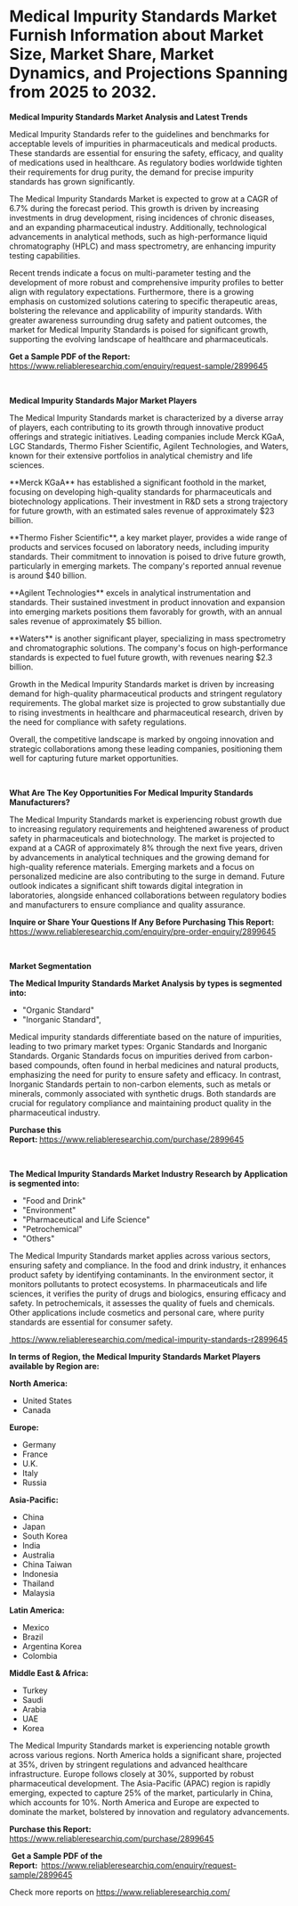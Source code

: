 <p><h1>Medical Impurity Standards Market Furnish Information about Market Size, Market Share, Market Dynamics, and Projections Spanning from 2025 to 2032.</h1></p><p><strong>Medical Impurity Standards Market Analysis and Latest Trends</strong></p>
<p><p>Medical Impurity Standards refer to the guidelines and benchmarks for acceptable levels of impurities in pharmaceuticals and medical products. These standards are essential for ensuring the safety, efficacy, and quality of medications used in healthcare. As regulatory bodies worldwide tighten their requirements for drug purity, the demand for precise impurity standards has grown significantly.</p><p>The Medical Impurity Standards Market is expected to grow at a CAGR of 6.7% during the forecast period. This growth is driven by increasing investments in drug development, rising incidences of chronic diseases, and an expanding pharmaceutical industry. Additionally, technological advancements in analytical methods, such as high-performance liquid chromatography (HPLC) and mass spectrometry, are enhancing impurity testing capabilities.</p><p>Recent trends indicate a focus on multi-parameter testing and the development of more robust and comprehensive impurity profiles to better align with regulatory expectations. Furthermore, there is a growing emphasis on customized solutions catering to specific therapeutic areas, bolstering the relevance and applicability of impurity standards. With greater awareness surrounding drug safety and patient outcomes, the market for Medical Impurity Standards is poised for significant growth, supporting the evolving landscape of healthcare and pharmaceuticals.</p></p>
<p><strong>Get a Sample PDF of the Report:&nbsp;</strong> <a href="https://www.reliableresearchiq.com/enquiry/request-sample/2899645?utm_campaign=3083&utm_medium=2&utm_source=Github&utm_content=ia&utm_term=16032025&utm_id=medical-impurity-standards">https://www.reliableresearchiq.com/enquiry/request-sample/2899645</a></p>
<p>&nbsp;</p>
<p><strong>Medical Impurity Standards Major Market Players</strong></p>
<p><p>The Medical Impurity Standards market is characterized by a diverse array of players, each contributing to its growth through innovative product offerings and strategic initiatives. Leading companies include Merck KGaA, LGC Standards, Thermo Fisher Scientific, Agilent Technologies, and Waters, known for their extensive portfolios in analytical chemistry and life sciences.</p><p>**Merck KGaA** has established a significant foothold in the market, focusing on developing high-quality standards for pharmaceuticals and biotechnology applications. Their investment in R&D sets a strong trajectory for future growth, with an estimated sales revenue of approximately $23 billion.</p><p>**Thermo Fisher Scientific**, a key market player, provides a wide range of products and services focused on laboratory needs, including impurity standards. Their commitment to innovation is poised to drive future growth, particularly in emerging markets. The company's reported annual revenue is around $40 billion.</p><p>**Agilent Technologies** excels in analytical instrumentation and standards. Their sustained investment in product innovation and expansion into emerging markets positions them favorably for growth, with an annual sales revenue of approximately $5 billion.</p><p>**Waters** is another significant player, specializing in mass spectrometry and chromatographic solutions. The company's focus on high-performance standards is expected to fuel future growth, with revenues nearing $2.3 billion.</p><p>Growth in the Medical Impurity Standards market is driven by increasing demand for high-quality pharmaceutical products and stringent regulatory requirements. The global market size is projected to grow substantially due to rising investments in healthcare and pharmaceutical research, driven by the need for compliance with safety regulations.</p><p>Overall, the competitive landscape is marked by ongoing innovation and strategic collaborations among these leading companies, positioning them well for capturing future market opportunities.</p></p>
<p>&nbsp;</p>
<p><strong>What Are The Key Opportunities For Medical Impurity Standards Manufacturers?</strong></p>
<p><p>The Medical Impurity Standards market is experiencing robust growth due to increasing regulatory requirements and heightened awareness of product safety in pharmaceuticals and biotechnology. The market is projected to expand at a CAGR of approximately 8% through the next five years, driven by advancements in analytical techniques and the growing demand for high-quality reference materials. Emerging markets and a focus on personalized medicine are also contributing to the surge in demand. Future outlook indicates a significant shift towards digital integration in laboratories, alongside enhanced collaborations between regulatory bodies and manufacturers to ensure compliance and quality assurance.</p></p>
<p><strong>Inquire or Share Your Questions If Any Before Purchasing This Report:</strong> <a href="https://www.reliableresearchiq.com/enquiry/pre-order-enquiry/2899645?utm_campaign=3083&utm_medium=2&utm_source=Github&utm_content=ia&utm_term=16032025&utm_id=medical-impurity-standards">https://www.reliableresearchiq.com/enquiry/pre-order-enquiry/2899645</a></p>
<p>&nbsp;</p>
<p><strong>Market Segmentation</strong></p>
<p><strong>The Medical Impurity Standards Market Analysis by types is segmented into:</strong></p>
<p><ul><li>"Organic Standard"</li><li>"Inorganic Standard",</li></ul></p>
<p><p>Medical impurity standards differentiate based on the nature of impurities, leading to two primary market types: Organic Standards and Inorganic Standards. Organic Standards focus on impurities derived from carbon-based compounds, often found in herbal medicines and natural products, emphasizing the need for purity to ensure safety and efficacy. In contrast, Inorganic Standards pertain to non-carbon elements, such as metals or minerals, commonly associated with synthetic drugs. Both standards are crucial for regulatory compliance and maintaining product quality in the pharmaceutical industry.</p></p>
<p><strong>Purchase this Report:&nbsp;</strong><a href="https://www.reliableresearchiq.com/purchase/2899645?utm_campaign=3083&utm_medium=2&utm_source=Github&utm_content=ia&utm_term=16032025&utm_id=medical-impurity-standards">https://www.reliableresearchiq.com/purchase/2899645</a></p>
<p>&nbsp;</p>
<p><strong>The Medical Impurity Standards Market Industry Research by Application is segmented into:</strong></p>
<p><ul><li>"Food and Drink"</li><li>"Environment"</li><li>"Pharmaceutical and Life Science"</li><li>"Petrochemical"</li><li>"Others"</li></ul></p>
<p><p>The Medical Impurity Standards market applies across various sectors, ensuring safety and compliance. In the food and drink industry, it enhances product safety by identifying contaminants. In the environment sector, it monitors pollutants to protect ecosystems. In pharmaceuticals and life sciences, it verifies the purity of drugs and biologics, ensuring efficacy and safety. In petrochemicals, it assesses the quality of fuels and chemicals. Other applications include cosmetics and personal care, where purity standards are essential for consumer safety.</p></p>
<p><a href="https://www.reliableresearchiq.com/medical-impurity-standards-r2899645?utm_campaign=3083&utm_medium=2&utm_source=Github&utm_content=ia&utm_term=16032025&utm_id=medical-impurity-standards">&nbsp;https://www.reliableresearchiq.com/medical-impurity-standards-r2899645</a></p>
<p><strong>In terms of Region, the Medical Impurity Standards Market Players available by Region are:</strong></p>
<p>
    <p> <strong> North America: </strong>
        <ul>
            <li>United States</li>
            <li>Canada</li>
        </ul>
        </p> 
    <p> <strong> Europe: </strong>
        <ul>
            <li>Germany</li>
            <li>France</li>
            <li>U.K.</li>
            <li>Italy</li>
            <li>Russia</li>
        </ul>
        </p> 
    <p> <strong> Asia-Pacific: </strong>
        <ul>
            <li>China</li>
            <li>Japan</li>
            <li>South Korea</li>
            <li>India</li>
            <li>Australia</li>
            <li>China Taiwan</li>
            <li>Indonesia</li>
            <li>Thailand</li>
            <li>Malaysia</li>
        </ul>
        </p> 
    <p> <strong> Latin America: </strong>
        <ul>
            <li>Mexico</li>
            <li>Brazil</li>
            <li>Argentina Korea</li>
            <li>Colombia</li>
        </ul>
        </p> 
    <p> <strong> Middle East & Africa: </strong>
        <ul>
            <li>Turkey</li>
            <li>Saudi</li>
            <li>Arabia</li>
            <li>UAE</li>
            <li>Korea</li>
        </ul>
    </p>
    </p>
<p><p>The Medical Impurity Standards market is experiencing notable growth across various regions. North America holds a significant share, projected at 35%, driven by stringent regulations and advanced healthcare infrastructure. Europe follows closely at 30%, supported by robust pharmaceutical development. The Asia-Pacific (APAC) region is rapidly emerging, expected to capture 25% of the market, particularly in China, which accounts for 10%. North America and Europe are expected to dominate the market, bolstered by innovation and regulatory advancements.</p></p>
<p><strong>Purchase this Report: </strong><a href="https://www.reliableresearchiq.com/purchase/2899645?utm_campaign=3083&utm_medium=2&utm_source=Github&utm_content=ia&utm_term=16032025&utm_id=medical-impurity-standards">https://www.reliableresearchiq.com/purchase/2899645</a></p>
<p>&nbsp;<strong>Get a Sample PDF of the Report:&nbsp;&nbsp;</strong><a href="https://www.reliableresearchiq.com/enquiry/request-sample/2899645?utm_campaign=3083&utm_medium=2&utm_source=Github&utm_content=ia&utm_term=16032025&utm_id=medical-impurity-standards">https://www.reliableresearchiq.com/enquiry/request-sample/2899645</a></p>
<p><strong></strong></p>
<p>Check more reports on <a href="https://www.reliableresearchiq.com/?utm_campaign=3083&utm_medium=2&utm_source=Github&utm_content=ia&utm_term=16032025&utm_id=medical-impurity-standards">https://www.reliableresearchiq.com/</a></p>